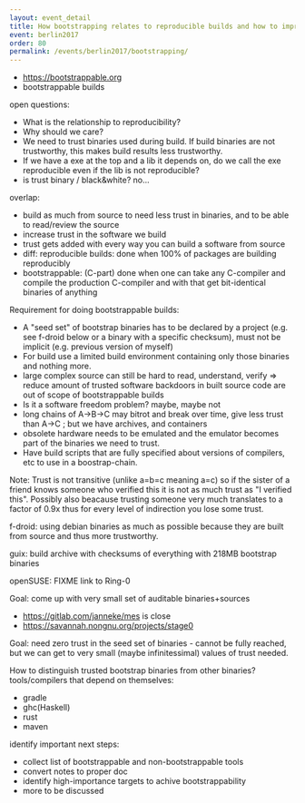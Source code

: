 ```yaml
---
layout: event_detail
title: How bootstrapping relates to reproducible builds and how to improve it
event: berlin2017
order: 80
permalink: /events/berlin2017/bootstrapping/
---
```


* https://bootstrappable.org
* bootstrappable builds

open questions:

* What is the relationship to reproducibility?
* Why should we care?
* We need to trust binaries used during build. If build binaries are not trustworthy, this makes build results less trustworthy.
* If we have a exe at the top and a lib it depends on, do we call the exe reproducible even if the lib is not reproducible?
* is trust binary / black&white? no...

overlap:

* build as much from source to need less trust in binaries, and to be able to read/review the source
* increase trust in the software we build
* trust gets added with every way you can build a software from source
* diff: reproducible builds: done when 100% of packages are building reproducibly
* bootstrappable: (C-part) done when one can take any C-compiler and compile the production C-compiler and with that get bit-identical binaries of anything

Requirement for doing bootstrappable builds:

* A "seed set" of bootstrap binaries has to be declared by a project (e.g. see f-droid below or a binary with a specific checksum), must not be implicit (e.g. previous version of myself)
* For build use a limited build environment containing only those binaries and nothing more.
* large complex source can still be hard to read, understand, verify => reduce amount of trusted software
backdoors in built source code are out of scope of bootstrappable builds
* Is it a software freedom problem? maybe, maybe not
* long chains of A->B->C may bitrot and break over time, give less trust than A->C ; but we have archives, and containers
* obsolete hardware needs to be emulated and the emulator becomes part of the binaries we need to trust.
* Have build scripts that are fully specified about versions of compilers, etc to use in a boostrap-chain.

Note: Trust is not transitive (unlike a=b=c meaning a=c) so if the sister of a friend knows someone who verified this it is not as much trust as "I verified this". Possibly also beacause trusting someone very much translates to a factor of 0.9x thus for every level of indirection you lose some trust.

f-droid: using debian binaries as much as possible because they are built from source and thus more trustworthy.

guix: build archive with checksums of everything with 218MB bootstrap binaries

openSUSE: FIXME link to Ring-0

Goal: come up with very small set of auditable binaries+sources

* https://gitlab.com/janneke/mes is close
* https://savannah.nongnu.org/projects/stage0

Goal: need zero trust in the seed set of binaries - cannot be fully reached, but we can get to very small (maybe infinitessimal) values of trust needed.

How to distinguish trusted bootstrap binaries from other binaries?
tools/compilers that depend on themselves:
* gradle
* ghc(Haskell)
* rust
* maven

identify important next steps:
* collect list of bootstrappable and non-bootstrappable tools
* convert notes to proper doc
* identify high-importance targets to achive bootstrappability
* more to be discussed

